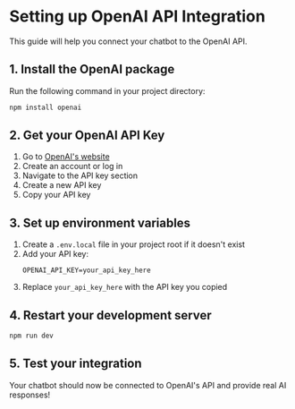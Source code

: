# Setting up OpenAI API Integration

This guide will help you connect your chatbot to the OpenAI API.

## 1. Install the OpenAI package

Run the following command in your project directory:

```bash
npm install openai
```

## 2. Get your OpenAI API Key

1. Go to [OpenAI's website](https://platform.openai.com/account/api-keys)
2. Create an account or log in
3. Navigate to the API key section
4. Create a new API key
5. Copy your API key

## 3. Set up environment variables

1. Create a `.env.local` file in your project root if it doesn't exist
2. Add your API key:
   ```
   OPENAI_API_KEY=your_api_key_here
   ```
3. Replace `your_api_key_here` with the API key you copied

## 4. Restart your development server

```bash
npm run dev
```

## 5. Test your integration

Your chatbot should now be connected to OpenAI's API and provide real AI responses!
